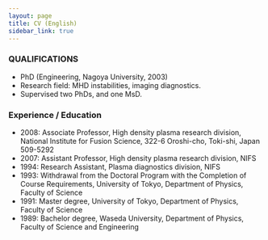 ```yaml
---
layout: page
title: CV (English)
sidebar_link: true
---
```



### QUALIFICATIONS
*	PhD (Engineering, Nagoya University, 2003)
*	Research field: MHD instabilities, imaging diagnostics.
*	Supervised two PhDs, and one MsD.

### Experience / Education
*	2008: Associate Professor, High density plasma research division, National Institute for Fusion Science, 322-6 Oroshi-cho, Toki-shi, Japan 509-5292
*	2007: Assistant Professor, High density plasma research division, NIFS
*	1994: Research Assistant, Plasma diagnostics division, NIFS
*	1993: Withdrawal from the Doctoral Program with the Completion of Course Requirements, University of Tokyo, Department of Physics, Faculty of Science
*	1991: Master degree, University of Tokyo, Department of Physics, Faculty of Science
*	1989: Bachelor degree, Waseda University, Department of Physics, Faculty of Science and Engineering

